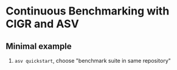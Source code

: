 # Continuous Benchmarking with CIGR and ASV

## Minimal example

1) `asv quickstart`, choose "benchmark suite in same repository"
